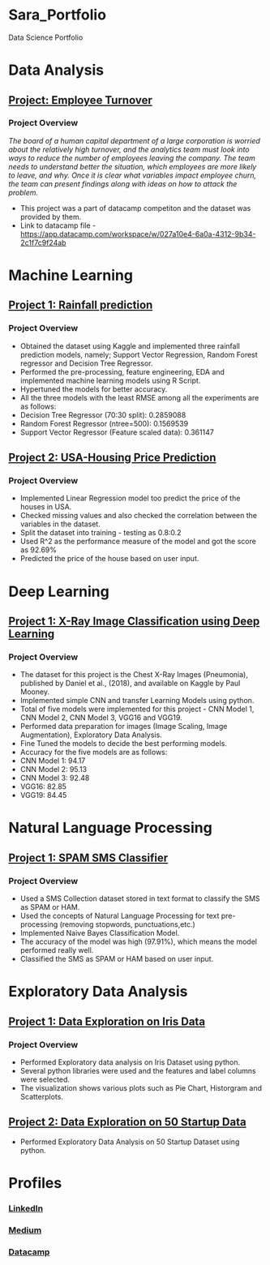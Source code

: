 # Sara_Portfolio
Data Science Portfolio


# Data Analysis

## [Project: Employee Turnover](https://github.com/Sarakaleem22/employeeturnover)
### Project Overview
*The board of a human capital department of a large corporation is worried about the relatively high turnover, and the analytics team must look into ways to reduce the number of employees leaving the company. The team needs to understand better the situation, which employees are more likely to leave, and why. Once it is clear what variables impact employee churn, the team can present findings along with ideas on how to attack the problem.*

* This project was a part of datacamp competiton and the dataset was provided by them.
* Link to datacamp file - https://app.datacamp.com/workspace/w/027a10e4-6a0a-4312-9b34-2c1f7c9f24ab 

# Machine Learning 

## [Project 1: Rainfall prediction](https://github.com/Sarakaleem22/Rainfall_Prediction)
### Project Overview
* Obtained the dataset using Kaggle and implemented three rainfall prediction models, namely; Support Vector Regression, Random Forest regressor and Decision Tree Regressor.
* Performed the pre-processing, feature engineering, EDA and implemented machine learning models using R Script.
* Hypertuned the models for better accuracy.
* All the three models with the least RMSE among all the experiments are as follows:
* Decision Tree Regressor (70:30 split): 0.2859088
* Random Forest Regressor (ntree=500): 0.1569539
* Support Vector Regressor (Feature scaled data): 0.361147

## [Project 2: USA-Housing Price Prediction](https://github.com/Sarakaleem22/USA_Housing-Linear_Regression)
### Project Overview
* Implemented Linear Regression model too predict the price of the houses in USA.
* Checked missing values and also checked the correlation between the variables in the dataset.
* Split the dataset into training - testing as 0.8:0.2
* Used R^2 as the performance measure of the model and got the score as 92.69%
* Predicted the price of the house based on user input.

# Deep Learning

## [Project 1: X-Ray Image Classification using Deep Learning](https://github.com/Sarakaleem22/X-RayImage-classification-DL)
### Project Overview
* The dataset for this project is the Chest X-Ray Images (Pneumonia), published by Daniel et al., (2018), and available on Kaggle by Paul Mooney.
* Implemented simple CNN and transfer Learning Models using python. 
* Total of five models were implemented for this project - CNN Model 1, CNN Model 2, CNN Model 3, VGG16 and VGG19.
* Performed data preparation for images (Image Scaling, Image Augmentation), Exploratory Data Analysis.
* Fine Tuned the models to decide the best performing models.
* Accuracy for the five models are as follows:
* CNN Model 1: 94.17
* CNN Model 2: 95.13
* CNN Model 3: 92.48
* VGG16: 82.85
* VGG19: 84.45

# Natural Language Processing

## [Project 1: SPAM SMS Classifier](https://github.com/Sarakaleem22/SMS_OR_HAM/blob/main/README.md)
### Project Overview
* Used a SMS Collection dataset stored in text format to classify the SMS as SPAM or HAM.
* Used the concepts of Natural Language Processing for text pre-processing (removing stopwords, punctuations,etc.)
* Implemented Naive Bayes Classification Model.
* The accuracy of the model was high (97.91%), which means the model performed really well.
* Classified the SMS as SPAM or HAM based on user input.


# Exploratory Data Analysis

## [Project 1: Data Exploration on Iris Data](https://github.com/Sarakaleem22/Iris_Data)
### Project Overview
* Performed Exploratory data analysis on Iris Dataset using python.
* Several python libraries were used and the features and label columns were selected.
* The visualization shows various plots such as Pie Chart, Historgram and Scatterplots.

## [Project 2: Data Exploration on 50 Startup Data](https://github.com/Sarakaleem22/Sara_Portfolio/blob/main/50StartupsEDAExample.ipynb) 
* Performed Exploratory Data Analysis on 50 Startup Dataset using python.


# Profiles
### [LinkedIn](https://linkedin.com/in/sara-kaleem) 
### [Medium](https://medium.com/me/stories/public)
### [Datacamp](https://app.datacamp.com/talent/profile)
